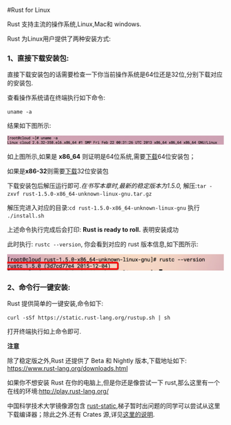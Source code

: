 #Rust for Linux

Rust 支持主流的操作系统,Linux,Mac和 windows.

Rust 为Linux用户提供了两种安装方式:

### 1、直接下载安装包:

直接下载安装包的话需要检查一下你当前操作系统是64位还是32位,分别下载对应的安装包.

查看操作系统请在终端执行如下命令:

`uname -a`

结果如下图所示:

![check system info](../image/install-on-linux-check-system.png)

如上图所示,如果是 **x86_64** 则证明是64位系统,需要[下载](https://static.rust-lang.org/dist/rust-1.5.0-x86_64-unknown-linux-gnu.tar.gz)64位安装包；

如果是**x86-32**则需要[下载](https://static.rust-lang.org/dist/rust-1.5.0-i686-unknown-linux-gnu.tar.gz)32位安装包

下载安装包后解压运行即可.*在书写本章时,最新的稳定版本为1.5.0,*
 解压:`tar -zxvf rust-1.5.0-x86_64-unknown-linux-gnu.tar.gz`

 解压完进入对应的目录:`cd rust-1.5.0-x86_64-unknown-linux-gnu`
 执行 `./install.sh`

上述命令执行完成后会打印: **Rust is ready to roll.** 表明安装成功

此时执行: `rustc --version`, 你会看到对应的 rust 版本信息,如下图所示:

![Success and show rust version info](../image/install-on-linux-rust-success.png)

### 2、命令行一键安装:
Rust 提供简单的一键安装,命令如下:

`curl -sSf https://static.rust-lang.org/rustup.sh | sh`

打开终端执行如上命令即可.


**注意**

除了稳定版之外,Rust 还提供了 Beta 和 Nightly 版本,下载地址如下:
https://www.rust-lang.org/downloads.html

如果你不想安装 Rust 在你的电脑上,但是你还是像尝试一下 rust,那么这里有一个在线的环境:http://play.rust-lang.org/

中国科学技术大学镜像源包含 [rust-static](http://mirrors.ustc.edu.cn/rust-static/),梯子暂时出问题的同学可以尝试从这里下载编译器；除此之外.还有 Crates 源,详见[这里的说明](https://servers.ustclug.org/2016/01/mirrors-add-rust-crates/).
